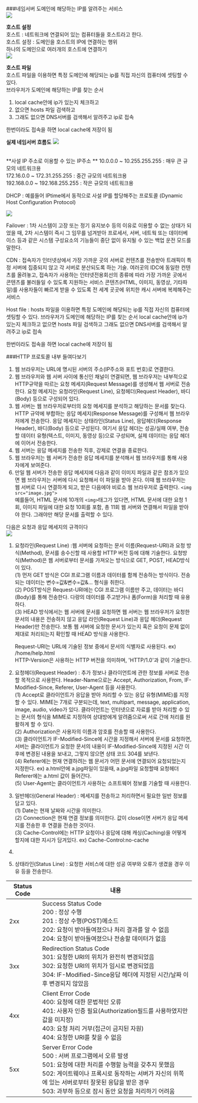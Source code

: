 ###네임서버
도메인에 해당하는 IP를 알려주는 서비스</br>
![](nameserver1.PNG)

**호스트 설정**</br>
호스트 : 네트워크에 연결되어 있는 컴퓨터들을 호스트라고 한다. </br>
호스트 설정 : 도메인을 호스트의 IP에 연결하는 행위 </br>
하나의 도메인으로 여러개의 호스트에 연결하기</br>
![](nameserver2.PNG)

**호스트 파일** </br>
호스트 파일을 이용하면 특정 도메인에 해당되는 ip를 직접 자신의 컴퓨터에 셋팅할 수 있다. </br>
브라우저가 도메인에 해당하는 IP를 찾는 순서 
1. local cache안에 ip가 있는지 체크하고 
2. 없으면 hosts 파일 검색하고
3. 그래도 없으면 DNS서버를 검색해서 알려주고 ip로 접속 

한번이라도 접속을 하면 local cache에 저장이 됨 

**실제 네임서버 흐름도**
![](nameserver3.PNG)

</br>
**사설 IP 주소로 이용할 수 있는 IP주소 **
10.0.0.0 ~ 10.255.255.255 : 매우 큰 규모의 네트워크용</br>
172.16.0.0 ~ 172.31.255.255 : 중간 규모의 네트워크용 </br>
192.168.0.0 ~ 192.168.255.255 : 작은 규모의 네트워크용 </br>


DHCP : 예를들어 IPtime에서 동적으로 사설 IP를 할당해주는 프로토콜 (Dynamic Host Configuration Protocol)

![](dhcp.png)

Failover : 1차 시스템이 고장 또는 정기 유지보수 등의 이유로 이용할 수 없는 상태가 되었을 때, 2차 시스템이 즉시 그 임무를 넘겨받아 프로세서, 서버, 네트웍 또는 데이터베이스 등과 같은 시스템 구성요소의 기능들이 중단 없이 유지될 수 있는 백업 운전 모드를 말한다.

CDN : 접속자가 인터넷상에서 가장 가까운 곳의 서버로 컨텐츠를 전송받아 트래픽이 특정 서버에 집중되지 않고 각 서버로 분산되도록 하는 기술. 
여러곳의 IDC에 동일한 컨텐츠를 올려놓고, 접속자가 사용하는 인터넷전용회선의 종류에 따라 가장 가까운 곳에서 콘텐츠를 불러들일 수 있도록 지원하는 서비스 
콘텐츠(HTML, 이미지, 동영상, 기타파일)를 사용자들이 빠르게 받을 수 있도록 전 세계 곳곳에 위치한 캐시 서버에 복제해주는 서비스 

Host file : hosts 파일을 이용하면 특정 도메인에 해당되는 ip를 직접 자신의 컴퓨터에 셋팅할 수 있다. 
브라우저가 도메인에 해당하는 IP를 찾는 순서 
local cache안에 ip가 있는지 체크하고 
없으면 hosts 파일 검색하고
그래도 없으면 DNS서버를 검색해서 알려주고 ip로 접속 
 
한번이라도 접속을 하면 local cache에 저장이 됨 

###HTTP 프로토콜 내부 들여다보기 

1. 웹 브라우저는 URL에 명시된 서버의 주소(IP주소와 포트 번호)로 연결한다. 
2. 웹 브라우저와 웹 서버 사이에 통신인 채널이 연결되면, 웹 브라우저는 내부적으로 HTTP규약을 따르는 요청 메세지(Request Message)를 생성해서 웹 서버로 전송한다. 요청 메세지는 요청라인(Request Line), 요청헤더(Request Header), 바디(Body) 등으로 구성되어 있다. 
3. 웹 서버는 웹 브라우저로부터의 요청 메세지를 분석하고 해당하는 문서를 찾는다. HTTP 규약에 부합하는 응답 메세지(Response Message)를 구성해서 웹 브라우저에게 전송한다. 응답 메세지는 상태라인(Status Line), 응답헤더(Response Header), 바디(Body) 등으로 구성된다. 여기서 응답 헤더는 성공/실패 여부, 전송할 데이터 유형(텍스트, 이미지, 동영상 등)으로 구성되며, 실제 데이터는 응답 헤더에 이어서 전송한다. 
4. 웹 서버는 응답 메세지를 전송한 직후, 강제로 연결을 종료한다. 
5. 웹 브라우저는 웹 서버가 전송한 응답 메세지를 분석해서 웹 브라우저를 통해 사용자에게 보여준다.
6. 만일 웹 서버가 전송한 응답 메세지에 다음과 같이 이미지 파일과 같은 참조가 있으면 웹 브라우저는 서버에 다시 요청해서 이 파일을 받아 온다. 이때 웹 브라우저는 웹 서버로 다시 연결하게 되고, 받은 다음에야 비로소 웹 브라우저로 출력한다. ```<img src="image.jpg">``` 
</br>예를들어, HTML 문서에 10개의 ``` <img> ```태그가 있다면, HTML 문서에 대한 요청 1회, 이미지 파일에 대한 요청 10회를 포함, 총 11회 웹 서버와 연결해서 파일을 받아야 한다. 그래야만 해당 문서를 출력할 수 있다. 

다음은 요청과 응답 메세지의 규격이다</br>
![](dddd.PNG)

1. 요청라인(Request Line) :웹 서버에 요청하는 문서 이름(Request-URI)과 요청 방식(Method), 문서를 송수신할 때 사용할 HTTP 버전 등에 대해 기술한다. 요청방식(Method)은 웹 서버로부터 문서를 가져오는 방식으로 GET, POST, HEAD방식이 있다. </br>
(1) 먼저 GET 방식은 CGI 프로그램 이름과 데이터를 함께 전송하는 방식이다. 전송되는 데이터는 변수=값&변수=값&... 형식을 취한다. </br>
(2) POST방식은 Request-URI에는 CGI 프로그램 이름만 주고, 데이터는 바디(Body)를 통해 전송한다. 다량의 데이터를 주고받거나 폼(Form)을 처리할 때 유용하다. </br>
(3) HEAD 방식에서는 웹 서버에 문서를 요청하면 웹 서버는 웹 브라우저가 요청한 문서의 내용은 전송하지 않고 응답 라인(Request Line)과 응답 헤더(Request Header)만 전송한다. 보통 웹 서버에 요청한 문서가 있는지 혹은 요청이 문제 없이 제대로 처리되는지 확인할 때 HEAD 방식을 사용한다.

    Request-URI는 URL에 기술된 정보 중에서 문서의 식별자로 사용된다. ex) /home/help.html</br>
    HTTP-Version은 사용하는 HTTP 버전을 의미하며, 'HTTP/1.0'과 같이 기술한다. 
    
2. 요청헤더(Request Header) : 추가 정보나 클라이언트에 관한 정보를 서버로 전송할 목적으로 사용한다. Header-Name으로는 Accept, Authorization, From, IF-Modified-Since, Referer, User-Agent 등을 사용한다.</br>(1) Accept로 클라이언트가 응답을 받아 처리할 수 있는 응답 유형(MIME)를 지정할 수 있다. MIME는 7개로 구분되는데, text, multipart, message, application, image, audio, video가 있다. 클라이언트는 인터넷으로 자료를 받아 처리할 수 있는 문서의 형식을 MIME로 지정하여 상대방에게 알려줌으로써 서로 간에 처리를 원활하게 할 수 있다.</br>(2) Authorization은 사용자의 이름과 암호를 전송할 때 사용한다. </br>(3) 클라이언트가 IF-Modified-Since에 시간을 지정해서 서버에 문서를 요청하면, 서버는 클라이언트가 요청한 문서의 내용이 IF-Modified-Since에 지정된 시간 이후에 변경된 내용을 보내고, 그렇지 않으면 상태 코드 304를 보낸다.</br>(4) Referer에는 현재 연결하려는 웹 문서가 어떤 문서에 연결되어 요청되었는지 지정한다. ex) a.html안에 a.jpg파일이 있을때, a.jpg파일 요청할때 요청헤더 Referer에는 a.html 값이 들어간다.</br>(5) User-Agent는 클라이언트가 사용하는 소프트웨어 정보를 기술할 때 사용한다. 

3. 일반헤더(General Header) : 메세지를 전송하고 처리하면서 필요한 일반 정보를 담고 있다. </br>(1) Date는 현재 날짜와 시간을 의미한다. </br> (2) Connection은 현재 연결 정보를 의미한다. 값이 close이면 서버가 응답 메세지를 전송한 후 연결을 전송한 것이다. </br> (3) Cache-Control에는 HTTP 요청이나 응답에 대해 캐싱(Caching)을 어떻게 할지에 대한 지시가 담겨있다. ex) Cache-Control:no-cache</br>
4. 
5. 상태라인(Status Line) : 요청한 서비스에 대한 성공 여부와 오류가 생겼을 경우 이유 등을 전송한다.</br>

|Status Code|내용|
| -- | -- |
|2xx| Success Status Code </br> 200 : 정상 수행 </br> 201 : 정상 수행(POST)메소드</br>202: 요청이 받아들여졌으나 처리 결과를 알 수 없음</br> 204: 요청이 받아들여졌으나 전송할 데이터가 없음|
|3xx| Redirection Status Code</br>301: 요청한 URI의 위치가 완전히 변경되었음</br>302: 요청한 URI의 위치가 임시로 변경되었음</br>304: IF-Modified-Since응답 헤더에 지정된 시간/날짜 이후 변경되지 않았음|
|4xx| Client Error Code</br>400: 요청에 대한 문법적인 오류</br>401: 사용자 인증 필요(Authorization필드를 사용하였지만 값을 미지정)</br>403: 요청 처리 거부(접근이 금지된 자원)</br>404: 요청한 URI를 찾을 수 없음|
|5xx| Server Error Code</br>500 : 서버 프로그램에서 오류 발생</br>501: 요청에 대한 처리를 수행할 능력을 갖추지 못했음</br>502: 게이트웨이나 프록시로 동작하는 서버가 자신의 위쪽에 있는 서버로부터 잘못된 응답을 받은 경우</br>503: 과부하 등으로 잠시 동안 요청을 처리하기 어려움|
</br>





